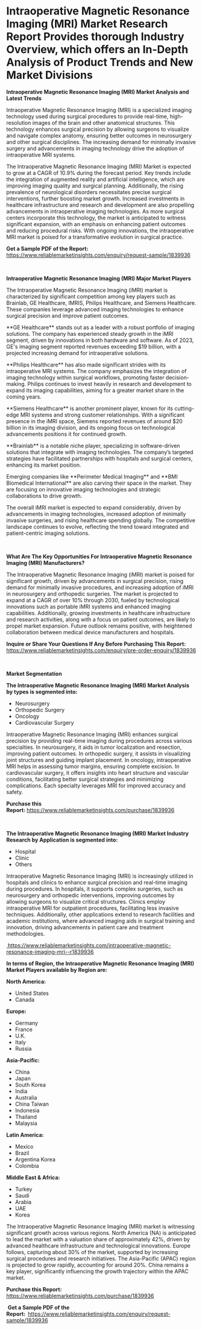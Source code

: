 <p><h1>Intraoperative Magnetic Resonance Imaging (MRI) Market Research Report Provides thorough Industry Overview, which offers an In-Depth Analysis of Product Trends and New Market Divisions</h1></p><p><strong>Intraoperative Magnetic Resonance Imaging (MRI) Market Analysis and Latest Trends</strong></p>
<p><p>Intraoperative Magnetic Resonance Imaging (MRI) is a specialized imaging technology used during surgical procedures to provide real-time, high-resolution images of the brain and other anatomical structures. This technology enhances surgical precision by allowing surgeons to visualize and navigate complex anatomy, ensuring better outcomes in neurosurgery and other surgical disciplines. The increasing demand for minimally invasive surgery and advancements in imaging technology drive the adoption of intraoperative MRI systems.</p><p>The Intraoperative Magnetic Resonance Imaging (MRI) Market is expected to grow at a CAGR of 10.9% during the forecast period. Key trends include the integration of augmented reality and artificial intelligence, which are improving imaging quality and surgical planning. Additionally, the rising prevalence of neurological disorders necessitates precise surgical interventions, further boosting market growth. Increased investments in healthcare infrastructure and research and development are also propelling advancements in intraoperative imaging technologies. As more surgical centers incorporate this technology, the market is anticipated to witness significant expansion, with an emphasis on enhancing patient outcomes and reducing procedural risks. With ongoing innovations, the intraoperative MRI market is poised for a transformative evolution in surgical practice.</p></p>
<p><strong>Get a Sample PDF of the Report:&nbsp;</strong> <a href="https://www.reliablemarketinsights.com/enquiry/request-sample/1839936?utm_campaign=3250&utm_medium=2&utm_source=Github&utm_content=ia&utm_term=14042025&utm_id=intraoperative-magnetic-resonance-imaging-mri">https://www.reliablemarketinsights.com/enquiry/request-sample/1839936</a></p>
<p>&nbsp;</p>
<p><strong>Intraoperative Magnetic Resonance Imaging (MRI) Major Market Players</strong></p>
<p><p>The Intraoperative Magnetic Resonance Imaging (iMRI) market is characterized by significant competition among key players such as Brainlab, GE Healthcare, IMRIS, Philips Healthcare, and Siemens Healthcare. These companies leverage advanced imaging technologies to enhance surgical precision and improve patient outcomes.</p><p>**GE Healthcare** stands out as a leader with a robust portfolio of imaging solutions. The company has experienced steady growth in the iMRI segment, driven by innovations in both hardware and software. As of 2023, GE's imaging segment reported revenues exceeding $19 billion, with a projected increasing demand for intraoperative solutions.</p><p>**Philips Healthcare** has also made significant strides with its intraoperative MRI systems. The company emphasizes the integration of imaging technology within surgical workflows, promoting faster decision-making. Philips continues to invest heavily in research and development to expand its imaging capabilities, aiming for a greater market share in the coming years.</p><p>**Siemens Healthcare** is another prominent player, known for its cutting-edge MRI systems and strong customer relationships. With a significant presence in the iMRI space, Siemens reported revenues of around $20 billion in its imaging division, and its ongoing focus on technological advancements positions it for continued growth.</p><p>**Brainlab** is a notable niche player, specializing in software-driven solutions that integrate with imaging technologies. The company’s targeted strategies have facilitated partnerships with hospitals and surgical centers, enhancing its market position.</p><p>Emerging companies like **Perimeter Medical Imaging** and **BMI Biomedical International** are also carving their space in the market. They are focusing on innovative imaging technologies and strategic collaborations to drive growth.</p><p>The overall iMRI market is expected to expand considerably, driven by advancements in imaging technologies, increased adoption of minimally invasive surgeries, and rising healthcare spending globally. The competitive landscape continues to evolve, reflecting the trend toward integrated and patient-centric imaging solutions.</p></p>
<p>&nbsp;</p>
<p><strong>What Are The Key Opportunities For Intraoperative Magnetic Resonance Imaging (MRI) Manufacturers?</strong></p>
<p><p>The Intraoperative Magnetic Resonance Imaging (iMRI) market is poised for significant growth, driven by advancements in surgical precision, rising demand for minimally invasive procedures, and increasing adoption of iMRI in neurosurgery and orthopedic surgeries. The market is projected to expand at a CAGR of over 10% through 2030, fueled by technological innovations such as portable iMRI systems and enhanced imaging capabilities. Additionally, growing investments in healthcare infrastructure and research activities, along with a focus on patient outcomes, are likely to propel market expansion. Future outlook remains positive, with heightened collaboration between medical device manufacturers and hospitals.</p></p>
<p><strong>Inquire or Share Your Questions If Any Before Purchasing This Report:</strong> <a href="https://www.reliablemarketinsights.com/enquiry/pre-order-enquiry/1839936?utm_campaign=3250&utm_medium=2&utm_source=Github&utm_content=ia&utm_term=14042025&utm_id=intraoperative-magnetic-resonance-imaging-mri">https://www.reliablemarketinsights.com/enquiry/pre-order-enquiry/1839936</a></p>
<p>&nbsp;</p>
<p><strong>Market Segmentation</strong></p>
<p><strong>The Intraoperative Magnetic Resonance Imaging (MRI) Market Analysis by types is segmented into:</strong></p>
<p><ul><li>Neurosurgery</li><li>Orthopedic Surgery</li><li>Oncology</li><li>Cardiovascular Surgery</li></ul></p>
<p><p>Intraoperative Magnetic Resonance Imaging (MRI) enhances surgical precision by providing real-time imaging during procedures across various specialties. In neurosurgery, it aids in tumor localization and resection, improving patient outcomes. In orthopedic surgery, it assists in visualizing joint structures and guiding implant placement. In oncology, intraoperative MRI helps in assessing tumor margins, ensuring complete excision. In cardiovascular surgery, it offers insights into heart structure and vascular conditions, facilitating better surgical strategies and minimizing complications. Each specialty leverages MRI for improved accuracy and safety.</p></p>
<p><strong>Purchase this Report:&nbsp;</strong><a href="https://www.reliablemarketinsights.com/purchase/1839936?utm_campaign=3250&utm_medium=2&utm_source=Github&utm_content=ia&utm_term=14042025&utm_id=intraoperative-magnetic-resonance-imaging-mri">https://www.reliablemarketinsights.com/purchase/1839936</a></p>
<p>&nbsp;</p>
<p><strong>The Intraoperative Magnetic Resonance Imaging (MRI) Market Industry Research by Application is segmented into:</strong></p>
<p><ul><li>Hospital</li><li>Clinic</li><li>Others</li></ul></p>
<p><p>Intraoperative Magnetic Resonance Imaging (MRI) is increasingly utilized in hospitals and clinics to enhance surgical precision and real-time imaging during procedures. In hospitals, it supports complex surgeries, such as neurosurgery and orthopedic interventions, improving outcomes by allowing surgeons to visualize critical structures. Clinics employ intraoperative MRI for outpatient procedures, facilitating less invasive techniques. Additionally, other applications extend to research facilities and academic institutions, where advanced imaging aids in surgical training and innovation, driving advancements in patient care and treatment methodologies.</p></p>
<p><a href="https://www.reliablemarketinsights.com/intraoperative-magnetic-resonance-imaging-mri--r1839936?utm_campaign=3250&utm_medium=2&utm_source=Github&utm_content=ia&utm_term=14042025&utm_id=intraoperative-magnetic-resonance-imaging-mri">&nbsp;https://www.reliablemarketinsights.com/intraoperative-magnetic-resonance-imaging-mri--r1839936</a></p>
<p><strong>In terms of Region, the Intraoperative Magnetic Resonance Imaging (MRI) Market Players available by Region are:</strong></p>
<p>
    <p> <strong> North America: </strong>
        <ul>
            <li>United States</li>
            <li>Canada</li>
        </ul>
        </p> 
    <p> <strong> Europe: </strong>
        <ul>
            <li>Germany</li>
            <li>France</li>
            <li>U.K.</li>
            <li>Italy</li>
            <li>Russia</li>
        </ul>
        </p> 
    <p> <strong> Asia-Pacific: </strong>
        <ul>
            <li>China</li>
            <li>Japan</li>
            <li>South Korea</li>
            <li>India</li>
            <li>Australia</li>
            <li>China Taiwan</li>
            <li>Indonesia</li>
            <li>Thailand</li>
            <li>Malaysia</li>
        </ul>
        </p> 
    <p> <strong> Latin America: </strong>
        <ul>
            <li>Mexico</li>
            <li>Brazil</li>
            <li>Argentina Korea</li>
            <li>Colombia</li>
        </ul>
        </p> 
    <p> <strong> Middle East & Africa: </strong>
        <ul>
            <li>Turkey</li>
            <li>Saudi</li>
            <li>Arabia</li>
            <li>UAE</li>
            <li>Korea</li>
        </ul>
    </p>
    </p>
<p><p>The Intraoperative Magnetic Resonance Imaging (MRI) market is witnessing significant growth across various regions. North America (NA) is anticipated to lead the market with a valuation share of approximately 42%, driven by advanced healthcare infrastructure and technological innovations. Europe follows, capturing about 30% of the market, supported by increasing surgical procedures and research initiatives. The Asia-Pacific (APAC) region is projected to grow rapidly, accounting for around 20%. China remains a key player, significantly influencing the growth trajectory within the APAC market.</p></p>
<p><strong>Purchase this Report: </strong><a href="https://www.reliablemarketinsights.com/purchase/1839936?utm_campaign=3250&utm_medium=2&utm_source=Github&utm_content=ia&utm_term=14042025&utm_id=intraoperative-magnetic-resonance-imaging-mri">https://www.reliablemarketinsights.com/purchase/1839936</a></p>
<p>&nbsp;<strong>Get a Sample PDF of the Report:&nbsp;&nbsp;</strong><a href="https://www.reliablemarketinsights.com/enquiry/request-sample/1839936?utm_campaign=3250&utm_medium=2&utm_source=Github&utm_content=ia&utm_term=14042025&utm_id=intraoperative-magnetic-resonance-imaging-mri">https://www.reliablemarketinsights.com/enquiry/request-sample/1839936</a></p>
<p><strong></strong></p>
<p><p></p><p></p><p></p></p>